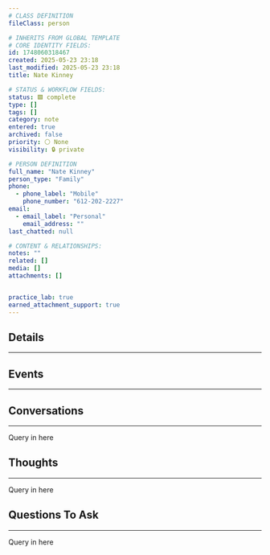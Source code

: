```yaml
---
# CLASS DEFINITION
fileClass: person

# INHERITS FROM GLOBAL TEMPLATE
# CORE IDENTITY FIELDS:
id: 1748060318467
created: 2025-05-23 23:18
last_modified: 2025-05-23 23:18
title: Nate Kinney

# STATUS & WORKFLOW FIELDS:
status: 🟩 complete
type: []
tags: []
category: note
entered: true
archived: false
priority: ⚪ None
visibility: 🔒 private

# PERSON DEFINITION
full_name: "Nate Kinney"
person_type: "Family"
phone:
  - phone_label: "Mobile"
    phone_number: "612-202-2227"
email:
  - email_label: "Personal"
    email_address: ""
last_chatted: null

# CONTENT & RELATIONSHIPS:
notes: ""
related: []
media: []
attachments: []


practice_lab: true
earned_attachment_support: true
---
```


## Details
---

## Events
---

## Conversations
---
Query in here

## Thoughts
---
Query in here

## Questions To Ask
---
Query in here
